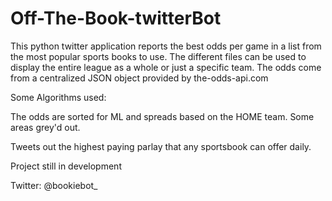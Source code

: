 # Off-The-Book-twitterBot
This python twitter application reports the best odds per game in a list from the most popular sports books to use. The different files can be used to display the
entire league as a whole or just a specific team. The odds come from a centralized JSON object provided by the-odds-api.com

Some Algorithms used:

The odds are sorted for ML and spreads based on the HOME team. Some areas grey'd out.

Tweets out the highest paying parlay that any sportsbook can offer daily.

Project still in development

Twitter: @bookiebot_
